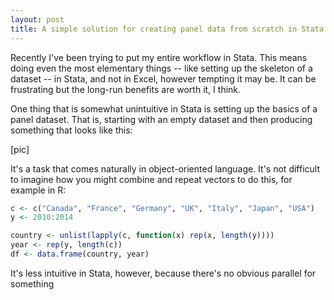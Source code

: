```yaml
--- 
layout: post 
title: A simple solution for creating panel data from scratch in Stata 
---
```


Recently I've been trying to put my entire workflow in Stata. This means
doing even the most elementary things -- like setting up the skeleton of
a dataset -- in Stata, and not in Excel, however tempting it may be. It
can be frustrating but the long-run benefits are worth it, I think.

One thing that is somewhat unintuitive in Stata is setting up the basics
of a panel dataset. That is, starting with an empty dataset and then
producing something that looks like this:

[pic]

It's a task that comes naturally in object-oriented language. It's not difficult to imagine how you might combine and repeat vectors to do this, for example in R:

```R
c <- c("Canada", "France", "Germany", "UK", "Italy", "Japan", "USA")
y <- 2010:2014

country <- unlist(lapply(c, function(x) rep(x, length(y))))
year <- rep(y, length(c))
df <- data.frame(country, year)
```
It's less intuitive in Stata, however, because there's no obvious parallel for something 

